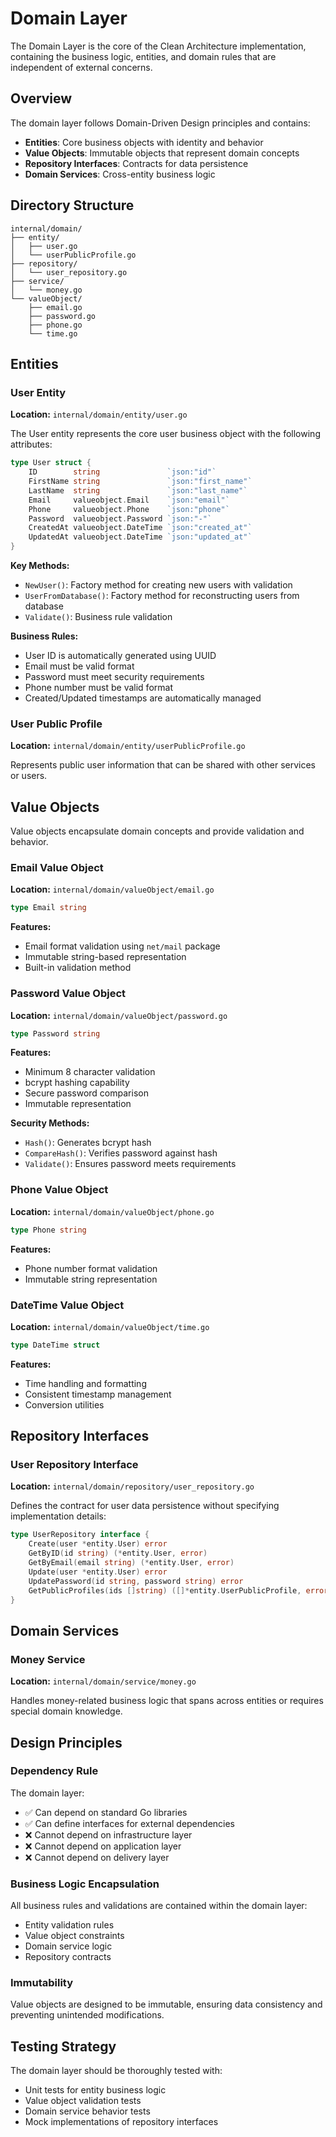 # Domain Layer

The Domain Layer is the core of the Clean Architecture implementation, containing the business logic, entities, and domain rules that are independent of external concerns.

## Overview

The domain layer follows Domain-Driven Design principles and contains:

- **Entities**: Core business objects with identity and behavior
- **Value Objects**: Immutable objects that represent domain concepts
- **Repository Interfaces**: Contracts for data persistence
- **Domain Services**: Cross-entity business logic

## Directory Structure

```
internal/domain/
├── entity/
│   ├── user.go
│   └── userPublicProfile.go
├── repository/
│   └── user_repository.go
├── service/
│   └── money.go
└── valueObject/
    ├── email.go
    ├── password.go
    ├── phone.go
    └── time.go
```

## Entities

### User Entity

**Location:** `internal/domain/entity/user.go`

The User entity represents the core user business object with the following attributes:

```go
type User struct {
    ID        string               `json:"id"`
    FirstName string               `json:"first_name"`
    LastName  string               `json:"last_name"`
    Email     valueobject.Email    `json:"email"`
    Phone     valueobject.Phone    `json:"phone"`
    Password  valueobject.Password `json:"-"`
    CreatedAt valueobject.DateTime `json:"created_at"`
    UpdatedAt valueobject.DateTime `json:"updated_at"`
}
```

**Key Methods:**
- `NewUser()`: Factory method for creating new users with validation
- `UserFromDatabase()`: Factory method for reconstructing users from database
- `Validate()`: Business rule validation

**Business Rules:**
- User ID is automatically generated using UUID
- Email must be valid format
- Password must meet security requirements
- Phone number must be valid format
- Created/Updated timestamps are automatically managed

### User Public Profile

**Location:** `internal/domain/entity/userPublicProfile.go`

Represents public user information that can be shared with other services or users.

## Value Objects

Value objects encapsulate domain concepts and provide validation and behavior.

### Email Value Object

**Location:** `internal/domain/valueObject/email.go`

```go
type Email string
```

**Features:**
- Email format validation using `net/mail` package
- Immutable string-based representation
- Built-in validation method

### Password Value Object

**Location:** `internal/domain/valueObject/password.go`

```go
type Password string
```

**Features:**
- Minimum 8 character validation
- bcrypt hashing capability
- Secure password comparison
- Immutable representation

**Security Methods:**
- `Hash()`: Generates bcrypt hash
- `CompareHash()`: Verifies password against hash
- `Validate()`: Ensures password meets requirements

### Phone Value Object

**Location:** `internal/domain/valueObject/phone.go`

```go
type Phone string
```

**Features:**
- Phone number format validation
- Immutable string representation

### DateTime Value Object

**Location:** `internal/domain/valueObject/time.go`

```go
type DateTime struct
```

**Features:**
- Time handling and formatting
- Consistent timestamp management
- Conversion utilities

## Repository Interfaces

### User Repository Interface

**Location:** `internal/domain/repository/user_repository.go`

Defines the contract for user data persistence without specifying implementation details:

```go
type UserRepository interface {
    Create(user *entity.User) error
    GetByID(id string) (*entity.User, error)
    GetByEmail(email string) (*entity.User, error)
    Update(user *entity.User) error
    UpdatePassword(id string, password string) error
    GetPublicProfiles(ids []string) ([]*entity.UserPublicProfile, error)
}
```

## Domain Services

### Money Service

**Location:** `internal/domain/service/money.go`

Handles money-related business logic that spans across entities or requires special domain knowledge.

## Design Principles

### Dependency Rule

The domain layer:
- ✅ Can depend on standard Go libraries
- ✅ Can define interfaces for external dependencies  
- ❌ Cannot depend on infrastructure layer
- ❌ Cannot depend on application layer
- ❌ Cannot depend on delivery layer

### Business Logic Encapsulation

All business rules and validations are contained within the domain layer:
- Entity validation rules
- Value object constraints
- Domain service logic
- Repository contracts

### Immutability

Value objects are designed to be immutable, ensuring data consistency and preventing unintended modifications.

## Testing Strategy

The domain layer should be thoroughly tested with:
- Unit tests for entity business logic
- Value object validation tests
- Domain service behavior tests
- Mock implementations of repository interfaces